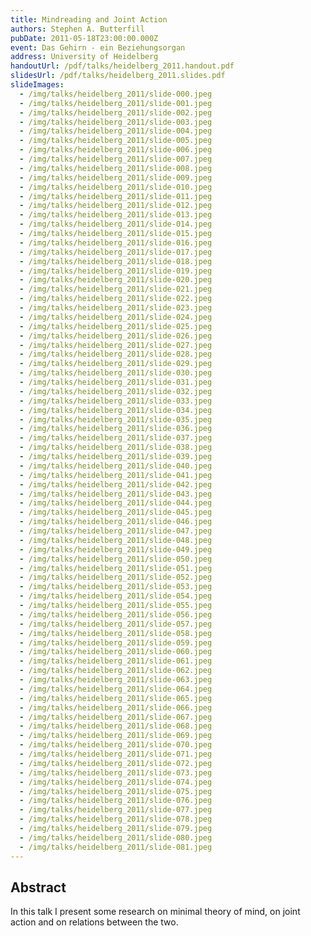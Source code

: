 ```yaml
---
title: Mindreading and Joint Action
authors: Stephen A. Butterfill
pubDate: 2011-05-18T23:00:00.000Z
event: Das Gehirn - ein Beziehungsorgan
address: University of Heidelberg
handoutUrl: /pdf/talks/heidelberg_2011.handout.pdf
slidesUrl: /pdf/talks/heidelberg_2011.slides.pdf
slideImages:
  - /img/talks/heidelberg_2011/slide-000.jpeg
  - /img/talks/heidelberg_2011/slide-001.jpeg
  - /img/talks/heidelberg_2011/slide-002.jpeg
  - /img/talks/heidelberg_2011/slide-003.jpeg
  - /img/talks/heidelberg_2011/slide-004.jpeg
  - /img/talks/heidelberg_2011/slide-005.jpeg
  - /img/talks/heidelberg_2011/slide-006.jpeg
  - /img/talks/heidelberg_2011/slide-007.jpeg
  - /img/talks/heidelberg_2011/slide-008.jpeg
  - /img/talks/heidelberg_2011/slide-009.jpeg
  - /img/talks/heidelberg_2011/slide-010.jpeg
  - /img/talks/heidelberg_2011/slide-011.jpeg
  - /img/talks/heidelberg_2011/slide-012.jpeg
  - /img/talks/heidelberg_2011/slide-013.jpeg
  - /img/talks/heidelberg_2011/slide-014.jpeg
  - /img/talks/heidelberg_2011/slide-015.jpeg
  - /img/talks/heidelberg_2011/slide-016.jpeg
  - /img/talks/heidelberg_2011/slide-017.jpeg
  - /img/talks/heidelberg_2011/slide-018.jpeg
  - /img/talks/heidelberg_2011/slide-019.jpeg
  - /img/talks/heidelberg_2011/slide-020.jpeg
  - /img/talks/heidelberg_2011/slide-021.jpeg
  - /img/talks/heidelberg_2011/slide-022.jpeg
  - /img/talks/heidelberg_2011/slide-023.jpeg
  - /img/talks/heidelberg_2011/slide-024.jpeg
  - /img/talks/heidelberg_2011/slide-025.jpeg
  - /img/talks/heidelberg_2011/slide-026.jpeg
  - /img/talks/heidelberg_2011/slide-027.jpeg
  - /img/talks/heidelberg_2011/slide-028.jpeg
  - /img/talks/heidelberg_2011/slide-029.jpeg
  - /img/talks/heidelberg_2011/slide-030.jpeg
  - /img/talks/heidelberg_2011/slide-031.jpeg
  - /img/talks/heidelberg_2011/slide-032.jpeg
  - /img/talks/heidelberg_2011/slide-033.jpeg
  - /img/talks/heidelberg_2011/slide-034.jpeg
  - /img/talks/heidelberg_2011/slide-035.jpeg
  - /img/talks/heidelberg_2011/slide-036.jpeg
  - /img/talks/heidelberg_2011/slide-037.jpeg
  - /img/talks/heidelberg_2011/slide-038.jpeg
  - /img/talks/heidelberg_2011/slide-039.jpeg
  - /img/talks/heidelberg_2011/slide-040.jpeg
  - /img/talks/heidelberg_2011/slide-041.jpeg
  - /img/talks/heidelberg_2011/slide-042.jpeg
  - /img/talks/heidelberg_2011/slide-043.jpeg
  - /img/talks/heidelberg_2011/slide-044.jpeg
  - /img/talks/heidelberg_2011/slide-045.jpeg
  - /img/talks/heidelberg_2011/slide-046.jpeg
  - /img/talks/heidelberg_2011/slide-047.jpeg
  - /img/talks/heidelberg_2011/slide-048.jpeg
  - /img/talks/heidelberg_2011/slide-049.jpeg
  - /img/talks/heidelberg_2011/slide-050.jpeg
  - /img/talks/heidelberg_2011/slide-051.jpeg
  - /img/talks/heidelberg_2011/slide-052.jpeg
  - /img/talks/heidelberg_2011/slide-053.jpeg
  - /img/talks/heidelberg_2011/slide-054.jpeg
  - /img/talks/heidelberg_2011/slide-055.jpeg
  - /img/talks/heidelberg_2011/slide-056.jpeg
  - /img/talks/heidelberg_2011/slide-057.jpeg
  - /img/talks/heidelberg_2011/slide-058.jpeg
  - /img/talks/heidelberg_2011/slide-059.jpeg
  - /img/talks/heidelberg_2011/slide-060.jpeg
  - /img/talks/heidelberg_2011/slide-061.jpeg
  - /img/talks/heidelberg_2011/slide-062.jpeg
  - /img/talks/heidelberg_2011/slide-063.jpeg
  - /img/talks/heidelberg_2011/slide-064.jpeg
  - /img/talks/heidelberg_2011/slide-065.jpeg
  - /img/talks/heidelberg_2011/slide-066.jpeg
  - /img/talks/heidelberg_2011/slide-067.jpeg
  - /img/talks/heidelberg_2011/slide-068.jpeg
  - /img/talks/heidelberg_2011/slide-069.jpeg
  - /img/talks/heidelberg_2011/slide-070.jpeg
  - /img/talks/heidelberg_2011/slide-071.jpeg
  - /img/talks/heidelberg_2011/slide-072.jpeg
  - /img/talks/heidelberg_2011/slide-073.jpeg
  - /img/talks/heidelberg_2011/slide-074.jpeg
  - /img/talks/heidelberg_2011/slide-075.jpeg
  - /img/talks/heidelberg_2011/slide-076.jpeg
  - /img/talks/heidelberg_2011/slide-077.jpeg
  - /img/talks/heidelberg_2011/slide-078.jpeg
  - /img/talks/heidelberg_2011/slide-079.jpeg
  - /img/talks/heidelberg_2011/slide-080.jpeg
  - /img/talks/heidelberg_2011/slide-081.jpeg
---
```


## Abstract

In this talk I present some research on minimal theory of mind, on joint action and on relations between the two.

